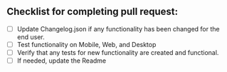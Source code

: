 ## Checklist for completing pull request:
- [ ] Update Changelog.json if any functionality has been changed for the end user.
- [ ] Test functionality on Mobile, Web, and Desktop
- [ ] Verify that any tests for new functionality are created and functional.
- [ ] If needed, update the Readme